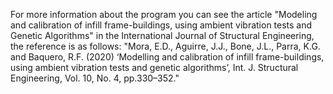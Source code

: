 For more information about the program you can see the article 
"Modeling and calibration of infill frame-buildings, using ambient 
vibration tests and Genetic Algorithms" in the International Journal 
of Structural Engineering, the reference is as follows:
"Mora, E.D., Aguirre, J.J.,
Bone, J.L., Parra, K.G. and Baquero, R.F. (2020) ‘Modelling and calibration of
infill frame-buildings, using ambient vibration tests and genetic algorithms’,
Int. J. Structural Engineering, Vol. 10, No. 4, pp.330–352."
